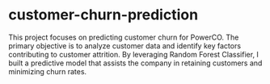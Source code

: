# customer-churn-prediction
This project focuses on predicting customer churn for PowerCO. The primary objective is to analyze customer data and identify key factors contributing to customer attrition. By leveraging Random Forest Classifier, I built a predictive model that assists the company in retaining customers and minimizing churn rates.
